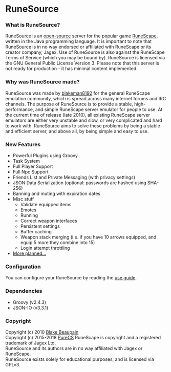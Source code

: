 RuneSource
=======================

### What is RuneSource?
RuneSource is an [open-source](http://www.opensource.org/) server for the popular game [RuneScape](https://runescape.com),
written in the Java programming language.
It is important to note that RuneSource is in no way endorsed or affiliated with RuneScape or its creator company,
Jagex. Use of RuneSource is also against the RuneScape Terms of Service (which you may be bound by).
RuneSource is licensed via the GNU General Public License Version 3.
Please note that this server is not ready for production - it has minimal content implemented.

### Why was RuneSource made?
RuneSource was made by [blakeman8192](https://github.com/blakeman8192) for the general RuneScape emulation community,
which is spread across many internet forums and IRC channels.
The purpose of RuneSource is to provide a stable, high-performance, and simple RuneScape server emulator for people to
use.
At the current time of release (late 2010), all existing RuneScape server emulators are either very unstable and slow,
or very complicated and hard to work with.
RuneSource aims to solve these problems by being a stable and efficient server, and above all, by being simple and
easy to use.

### New Features
* Powerful Plugins using Groovy
* Task System
* Full Player Support
* Full Npc Support
* Friends List and Private Messaging (with privacy settings)
* JSON Data Serialization (optional: passwords are hashed using SHA-256)
* Banning and muting with expiration dates
* Misc stuff
  * Validate equipped items
  * Emotes
  * Running
  * Correct weapon interfaces
  * Persistent settings
  * Buffer caching
  * Weapon stack merging (i.e. if you have 10 arrows equipped, and equip 5 more they combine into 15)
  * Login attempt throttling
* [More planned...](https://github.com/PureCS/runesource/issues)

### Configuration
You can configure your RuneSource by reading the [use guide](USEGUIDE.md).

### Dependencies
* Groovy (v2.4.3)
* JSON-IO (v3.3.1)

### Copyright
Copyright (c) 2010  [Blake Beaupain](https://github.com/blakeman8192)  
Copyright (c) 2015-2018  [PureCS](https://github.com/purecs)
RuneScape is copyright and a registered trademark of Jagex Ltd.  
RuneSource and its authors are in no way affiliated with Jagex or RuneScape.  
RuneSource exists solely for educational purposes, and is licensed via GPLv3.
